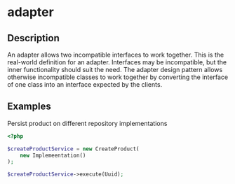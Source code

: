 # adapter

## Description
An adapter allows two incompatible interfaces to work together. This is the real-world definition for an adapter. Interfaces may be incompatible, but the inner functionality should suit the need. The adapter design pattern allows otherwise incompatible classes to work together by converting the interface of one class into an interface expected by the clients.


## Examples

Persist product on different repository implementations
```php
<?php

$createProductService = new CreateProduct(
    new Implemeentation()
);

$createProductService->execute(Uuid);
```